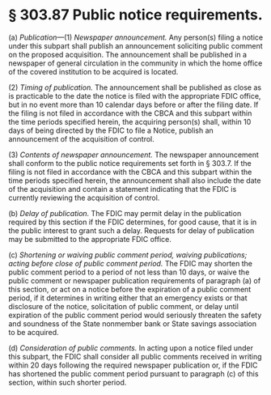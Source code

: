 # § 303.87   Public notice requirements.

(a) *Publication*—(1) *Newspaper announcement.* Any person(s) filing a notice under this subpart shall publish an announcement soliciting public comment on the proposed acquisition. The announcement shall be published in a newspaper of general circulation in the community in which the home office of the covered institution to be acquired is located.


(2) *Timing of publication.* The announcement shall be published as close as is practicable to the date the notice is filed with the appropriate FDIC office, but in no event more than 10 calendar days before or after the filing date. If the filing is not filed in accordance with the CBCA and this subpart within the time periods specified herein, the acquiring person(s) shall, within 10 days of being directed by the FDIC to file a Notice, publish an announcement of the acquisition of control.


(3) *Contents of newspaper announcement.* The newspaper announcement shall conform to the public notice requirements set forth in § 303.7. If the filing is not filed in accordance with the CBCA and this subpart within the time periods specified herein, the announcement shall also include the date of the acquisition and contain a statement indicating that the FDIC is currently reviewing the acquisition of control.


(b) *Delay of publication.* The FDIC may permit delay in the publication required by this section if the FDIC determines, for good cause, that it is in the public interest to grant such a delay. Requests for delay of publication may be submitted to the appropriate FDIC office.


(c) *Shortening or waiving public comment period, waiving publications; acting before close of public comment period.* The FDIC may shorten the public comment period to a period of not less than 10 days, or waive the public comment or newspaper publication requirements of paragraph (a) of this section, or act on a notice before the expiration of a public comment period, if it determines in writing either that an emergency exists or that disclosure of the notice, solicitation of public comment, or delay until expiration of the public comment period would seriously threaten the safety and soundness of the State nonmember bank or State savings association to be acquired.


(d) *Consideration of public comments.* In acting upon a notice filed under this subpart, the FDIC shall consider all public comments received in writing within 20 days following the required newspaper publication or, if the FDIC has shortened the public comment period pursuant to paragraph (c) of this section, within such shorter period.




